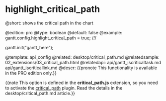 highlight_critical_path
=============
@short: shows the critical path in the chart
	
@edition: pro
@type: boolean
@default: false
@example:
gantt.config.highlight_critical_path = true; /*!*/

gantt.init("gantt_here");

@template:	api_config
@related:
	desktop/critical_path.md
@relatedsample:
	02_extensions/03_critical_path.html
@relatedapi:
	api/gantt_iscriticaltask.md
	api/gantt_iscriticallink.md
@descr:
{{pronote This functionality is available in the PRO edition only.}}

{{note This option is defined in the **critical_path.js** extension, so you need to activate the [critical_path](desktop/extensions_list.md#criticalpath) plugin. Read the details in the desktop/critical_path.md article.}}


